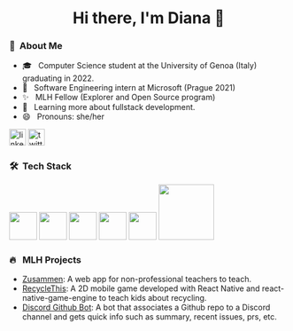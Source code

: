 <h1 align=center> Hi there, I'm Diana 👋 </h1>

<div>
<div align="left"> 
<h3>🌻 &nbsp;About Me </h3>

- 🎓 &nbsp; Computer Science student at the University of Genoa (Italy) graduating in 2022.
- 💼 &nbsp; Software Engineering intern at Microsoft (Prague 2021)
- ✨ &nbsp; MLH Fellow (Explorer and Open Source program) 
- 🌱 &nbsp; Learning more about fullstack development.
- 😄 &nbsp; Pronouns: she/her
</div>

[<img src='https://cdn.jsdelivr.net/npm/simple-icons@3.0.1/icons/linkedin.svg' alt='linkedin' height='30'>](https://www.linkedin.com/in/dianamukhanova/) 
[<img src='https://cdn.jsdelivr.net/npm/simple-icons@3.0.1/icons/twitter.svg' alt='twitter' height='30'>](https://twitter.com/diananova25) 

<h3> 🛠 &nbsp;Tech Stack</h3>

<p>
  <img src="https://media3.giphy.com/media/ln7z2eWriiQAllfVcn/200w.webp" width="50">
  <img src="https://i.giphy.com/media/LMt9638dO8dftAjtco/200.webp"   width="50">
  <img src="https://i.giphy.com/media/eNAsjO55tPbgaor7ma/200w.webp" width="50">
  <img src="https://i.giphy.com/media/IdyAQJVN2kVPNUrojM/200.webp" width="50">
  <img src="https://media3.giphy.com/media/kdFc8fubgS31b8DsVu/giphy.webp" width="50">
  <img src="https://media.giphy.com/media/kH1DBkPNyZPOk0BxrM/giphy.gif" width="100">
  <p>
    
<h3> 🔥 &nbsp MLH Projects</h3>

<p>
  
 - [Zusammen](https://github.com/MLH-Fellowship/zusammen): A web app for non-professional teachers to teach. 
 - [RecycleThis](https://github.com/MLH-Fellowship/paper-toss): A 2D mobile game developed with React Native and react-native-game-engine to teach kids about recycling. 
 - [Discord Github Bot](https://github.com/MLH-Fellowship/github-discord-bot): A bot that associates a Github repo to a Discord channel and gets quick info such as summary, recent issues, prs, etc.

</p>


